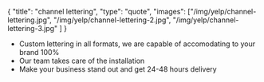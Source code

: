 {
  "title":  "channel lettering",
  "type": "quote",
  "images": ["/img/yelp/channel-lettering.jpg", "/img/yelp/channel-lettering-2.jpg", "/img/yelp/channel-lettering-3.jpg" ]
}

* Custom lettering in all formats, we are capable of accomodating to your brand 100%
* Our team takes care of the installation
* Make your business stand out and get 24-48 hours delivery
